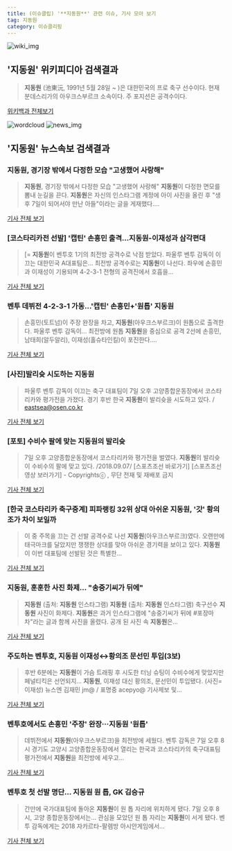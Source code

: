 ```yaml
---
title: (이슈클립) '**지동원**' 관련 이슈, 기사 모아 보기
tag: 지동원
category: 이슈클리핑
---
```

![wiki_img](https://user-images.githubusercontent.com/42597476/44503234-41136a80-a6d0-11e8-9071-6fc6418eafe4.png)
## **'**지동원**'** 위키피디아 검색결과
>**지동원** (池東沅, 1991년 5월 28일 ~ )은 대한민국의 프로 축구 선수이다. 현재 분데스리가의 아우크스부르크 소속이다. 주 포지션은 공격수이다.

<a href="https://ko.wikipedia.org/wiki/지동원" target="_blank">위키백과 전체보기</a>

![wordcloud](https://s3.ap-northeast-2.amazonaws.com/lyrics101-wordcloud/2018-09-07-1536324633.png)
![news_img](https://user-images.githubusercontent.com/42597476/44507050-1206f400-a6e4-11e8-8d98-7ffbfebb353f.png)
## **'**지동원**'** 뉴스속보 검색결과
### **지동원**, 경기장 밖에서 다정한 모습 "고생했어 사랑해"

>**지동원**, 경기장 밖에서 다정한 모습 "고생했어 사랑해" **지동원**이 다정한 면모를 뽐내 눈길을 끈다. **지동원**은 자신의 인스타그램 계정에 아이 사진을 올린 후 "생후 7일이 되어서야 만난 아들"이라는 글을 게재했다....

<a href="http://www.viva100.com/main/view.php?key=20180907002139386" target="_blank">기사 전체 보기</a>

### [코스타리카전 선발] '캡틴' 손흥민 출격…**지동원**-이재성과 삼각편대

>[= **지동원**이 벤투호 1기의 최전방 공격수로 낙점 받았다. 파울루 벤투 감독이 이끄는 대한민국 A대표팀은... 최전방 공격수로는 **지동원**이 나선다. 좌우에 손흥민과 이재성이 기용되며 4-2-3-1 전형의 공격진에서 호흡을...

<a href="http://www.sportalkorea.com/news/view.php?gisa_uniq=2018090718542114&section_code=10&cp=se&gomb=1" target="_blank">기사 전체 보기</a>

### 벤투 데뷔전 4-2-3-1 가동...'캡틴' 손흥민+'원톱' **지동원**

>손흥민(토트넘)이 주장 완장을 차고, **지동원**(아우크스부르크)이 원톱으로 출격한다. 파울루 벤투 감독이... 최전방에 원톱 **지동원**을 중심으로 공격 2선에 손흥민, 남태희(알두알리), 이재성(홀슈타인킬)이 포진한다....

<a href="http://www.mydaily.co.kr/new_yk/html/read.php?newsid=201809071857481702&ext=na" target="_blank">기사 전체 보기</a>

### [사진]발리슛 시도하는 **지동원**

>파울루 벤투 감독이 이끄는 축구 대표팀이 7일 오후 고양종합운동장에서 코스타리카와 평가전을 가졌다. 경기 후반 한국 **지동원**이 발리슛을 시도하고 있다. / eastsea@osen.co.kr

<a href="http://www.osen.co.kr/article/G1110984648" target="_blank">기사 전체 보기</a>

### [포토] 수비수 팔에 맞는 **지동원**의 발리슛

>7일 오후 고양종합운동장에서 코스타리카와 평가전을 벌였다. **지동원**의 발리슛이 수비수의 팔에 맞고 있다. /2018.09.07/ [스포츠조선 바로가기] [스포츠조선 영상 보러가기] - Copyrightsⓒ , 무단 전재 및 재배포 금지

<a href="http://sports.chosun.com/news/ntype.htm?id=201809070100065630005042&servicedate=20180907" target="_blank">기사 전체 보기</a>

### [한국 코스타리카 축구중계] 피파랭킹 32위 상대 아쉬운 **지동원**, '갓' 황의조가 차이 보일까

>이 중 주목을 끄는 건 선발 공격수로 나선 **지동원**(아우크스부르크)였다.  오랜만에 태극마크를 달았지만 쟁쟁한 상대를 맞아 아쉬운 경기력을 보이고 있다. **지동원**이 이번 대표팀에 선발된 것은 특별한...

<a href="http://www.sportsq.co.kr/news/articleView.html?idxno=301897" target="_blank">기사 전체 보기</a>

### **지동원**, 훈훈한 사진 화제… "송중기씨가 뒤에"

>**지동원** (출처: **지동원** 인스타그램) **지동원** (출처: **지동원** 인스타그램) 축구선수 **지동원** 사진이 화제다. **지동원**은 과거 인스타그램에 "송중기씨가 뒤에 #포장마차"라는 글과 함께 사진을 올렸다. 공개 된 사진 속 **지동원**은...

<a href="http://www.newscj.com/news/articleView.html?idxno=553191" target="_blank">기사 전체 보기</a>

### 주도하는 벤투호, **지동원** 이재성↔황의조 문선민 투입(3보)

>후반 6분에는 **지동원**이 가슴 트래핑 후 시도한 터닝 슈팅이 수비수에게 맞았지만 페널티킥은 선언되지... **지동원**, 이재성 대신 황의조, 문선민이 투입됐다. (사진=이재성) 뉴스엔 김재민 jm@ / 표명중 acepyo@ 기사제보 및...

<a href="http://www.newsen.com/news_view.php?uid=201809071945110632" target="_blank">기사 전체 보기</a>

### 벤투호에서도 손흥민 '주장' 완장···**지동원** '원톱'

>데뷔전에서 **지동원**(아우크스부르크)을 최전방에 세웠다.   벤투 감독은 7일 오후 8시 경기도 고양시 고양종합운동장에서 열리는 한국과 코스타리카의 축구대표팀 평가전에서 **지동원**을 최전방에 세우고...

<a href="http://www.ilyoseoul.co.kr/news/articleView.html?idxno=252724" target="_blank">기사 전체 보기</a>

### 벤투호 첫 선발 명단… **지동원** 원 톱, GK 김승규

>간만에 국가대표팀에 돌아온 **지동원**이 원 톱 자리에 위치하게 됐다. 7일 오후 8시, 고양 종합운동장에서는... 관심을 모았던 원 톱 자리는 **지동원**이 서게 됐다. 벤투 감독에게는 2018 자카르타-팔렘방 아시안게임에서...

<a href="http://www.besteleven.com/?sec=b11&pid=detail&iBoard=105&iIDX=113077" target="_blank">기사 전체 보기</a>


